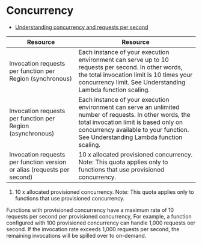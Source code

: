# Concurrency

- [Understanding concurrency and requests per second](https://docs.aws.amazon.com/lambda/latest/dg/lambda-concurrency.html#concurrency-vs-requests-per-second)

| Resource                                                                | Resource                                                                                                                                                                                                                              |
| ----------------------------------------------------------------------- | ------------------------------------------------------------------------------------------------------------------------------------------------------------------------------------------------------------------------------------- |
| Invocation requests per function per Region (synchronous)               | Each instance of your execution environment can serve up to 10 requests per second. In other words, the total invocation limit is 10 times your concurrency limit. See Understanding Lambda function scaling.                         |
| Invocation requests per function per Region (asynchronous)              | Each instance of your execution environment can serve an unlimited number of requests. In other words, the total invocation limit is based only on concurrency available to your function. See Understanding Lambda function scaling. |
| Invocation requests per function version or alias (requests per second) | 10 x allocated provisioned concurrency. Note: This quota applies only to functions that use provisioned concurrency.                                                                                                                  |

1. 10 x allocated provisioned concurrency. Note: This quota applies only to functions that use provisioned concurrency.

Functions with provisioned concurrency have a maximum rate of 10 requests per second per provisioned concurrency, For example, a function configured with 100 provisioned concurrency can handle 1,000 requests oer second. If the invocation rate exceeds 1,000 requests per second, the remaining invocations will be spilled over to on-demand.
